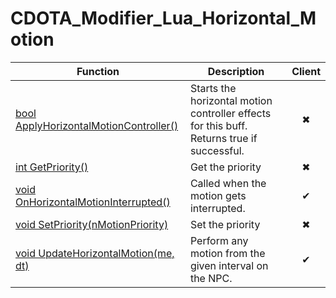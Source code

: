 # CDOTA_Modifier_Lua_Horizontal_Motion
Function|Description|Client
--|--|:--:
[bool ApplyHorizontalMotionController()](ApplyHorizontalMotionController)|Starts the horizontal motion controller effects for this buff.  Returns true if successful.|✖
[int GetPriority()](GetPriority)|Get the priority|✖
[void OnHorizontalMotionInterrupted()](OnHorizontalMotionInterrupted)|Called when the motion gets interrupted.|✔
[void SetPriority(nMotionPriority)](SetPriority)|Set the priority|✖
[void UpdateHorizontalMotion(me, dt)](UpdateHorizontalMotion)|Perform any motion from the given interval on the NPC.|✔
